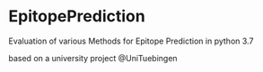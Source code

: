 # EpitopePrediction
Evaluation of various Methods for Epitope Prediction in python 3.7

based on a university project @UniTuebingen
